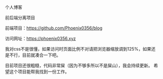 个人博客

前后端分离项目

前端项目：https://github.com/Phoenix0356/blog

访问网址：https://phoenix0356.xyz

我对css不是很懂，如果访问时页面比例不对请把浏览器缩放调到125%，如果还是不行，目前就凑合一下吧。

目前项目还很粗糙，代码非常屎（因为不够多所以不是屎山），我会持续更新。
希望这个项目能帮我找到一份工作。